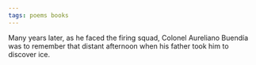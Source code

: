 ```yaml
---
tags: poems books
---
```


Many years later, as he faced the firing squad, Colonel Aureliano Buendía was to remember that distant afternoon when his father took him to discover ice.
